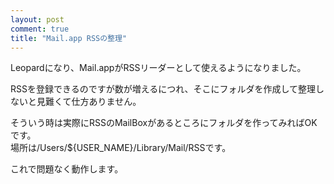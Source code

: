 ```yaml
---
layout: post
comment: true
title: "Mail.app RSSの整理"
---
```

<p>Leopardになり、Mail.appがRSSリーダーとして使えるようになりました。</p>
<p>RSSを登録できるのですが数が増えるにつれ、そこにフォルダを作成して整理しないと見難くて仕方ありません。</p>
<!--more-->
<p>そういう時は実際にRSSのMailBoxがあるところにフォルダを作ってみればOKです。<br />
場所は/Users/${USER_NAME}/Library/Mail/RSSです。</p>
<p>これで問題なく動作します。</p>
